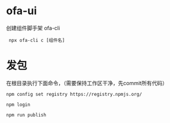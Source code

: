 # ofa-ui

创建组件脚手架 ofa-cli


```
 npx ofa-cli c [组件名]
```

# 发包

在根目录执行下面命令，（需要保持工作区干净，先commit所有代码）

```
npm config set registry https://registry.npmjs.org/

npm login

npm run publish
```